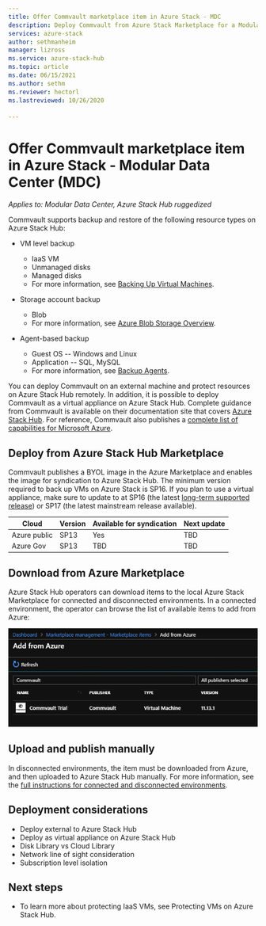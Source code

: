 ```yaml
---
title: Offer Commvault marketplace item in Azure Stack - MDC
description: Deploy Commvault from Azure Stack Marketplace for a Modular Data Center (MDC).
services: azure-stack
author: sethmanheim
manager: lizross
ms.service: azure-stack-hub
ms.topic: article
ms.date: 06/15/2021
ms.author: sethm
ms.reviewer: hectorl
ms.lastreviewed: 10/26/2020

---
```


# Offer Commvault marketplace item in Azure Stack - Modular Data Center (MDC)

*Applies to: Modular Data Center, Azure Stack Hub ruggedized*

Commvault supports backup and restore of the following resource types on Azure Stack Hub:

- VM level backup
  - IaaS VM
  - Unmanaged disks
  - Managed disks
  - For more information, see [Backing Up Virtual Machines](https://docs.metallic.io/metallic/configuring_backups_for_hyper_v_virtual_machines.html).

- Storage account backup
  - Blob
  - For more information, see [Azure Blob Storage Overview](https://docs.metallic.io/metallic/azure_blob_storage.html).

- Agent-based backup
  - Guest OS -- Windows and Linux
  - Application -- SQL, MySQL
  - For more information, see [Backup Agents](https://documentation.commvault.com/2023e/essential/application_based_backups_for_virtual_server_agent.html).

You can deploy Commvault on an external machine and protect resources on Azure Stack Hub remotely. In addition, it is possible to deploy Commvault as a virtual appliance on Azure Stack Hub. Complete guidance from Commvault is available on their documentation site that covers [Azure Stack Hub](https://documentation.commvault.com/2023e/essential/azure_stack_hub.html). For reference, Commvault also publishes a [complete list of capabilities for Microsoft Azure](https://docs.metallic.io/metallic/index.html).

## Deploy from Azure Stack Hub Marketplace

Commvault publishes a BYOL image in the Azure Marketplace and enables the image for syndication to Azure Stack Hub. The minimum version required to back up VMs on Azure Stack is SP16. If you plan to use a virtual appliance, make sure to update to at SP16 (the latest [long-term supported release](https://documentation.commvault.com/2023e/essential/platform_release_schedule_and_lifecycles.html)) or SP17 (the latest mainstream release available).

| Cloud        | Version | Available for syndication | Next update |
|--------------|---------|---------------------------|-------------|
| Azure public | SP13    | Yes                       | TBD         |
| Azure Gov    | SP13    | TBD                       | TBD         |

## Download from Azure Marketplace

Azure Stack Hub operators can download items to the local Azure Stack Marketplace for connected and disconnected environments. In a connected environment, the operator can browse the list of available items to add from Azure:

![Add from Azure](media/azure-stack-commvault-offer-tzl/add-from-azure.png)

## Upload and publish manually

In disconnected environments, the item must be downloaded from Azure, and then uploaded to Azure Stack Hub manually. For more information, see the [full instructions for connected and disconnected environments](../../operator/azure-stack-download-azure-marketplace-item.md).

## Deployment considerations

- Deploy external to Azure Stack Hub
- Deploy as virtual appliance on Azure Stack Hub
- Disk Library vs Cloud Library
- Network line of sight consideration
- Subscription level isolation

## Next steps

- To learn more about protecting IaaS VMs, see Protecting VMs on Azure Stack Hub.
